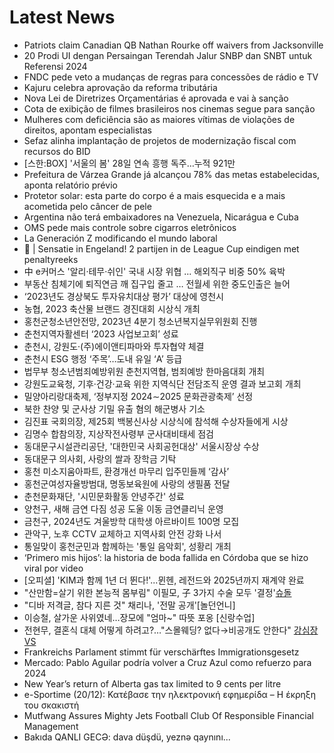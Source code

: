 # Latest News
-  Patriots claim Canadian QB Nathan Rourke off waivers from Jacksonville
-  20 Prodi UI dengan Persaingan Terendah Jalur SNBP dan SNBT untuk Referensi 2024
-  FNDC pede veto a mudanças de regras para concessões de rádio e TV
-  Kajuru celebra aprovação da reforma tributária
-  Nova Lei de Diretrizes Orçamentárias é aprovada e vai à sanção
-  Cota de exibição de filmes brasileiros nos cinemas segue para sanção
-  Mulheres com deficiência são as maiores vítimas de violações de direitos, apontam especialistas
-  Sefaz alinha implantação de projetos de modernização fiscal com recursos do BID
-  [스한:BOX] '서울의 봄' 28일 연속 흥행 독주…누적 921만
-  Prefeitura de Várzea Grande já alcançou 78% das metas estabelecidas, aponta relatório prévio
-  Protetor solar: esta parte do corpo é a mais esquecida e a mais acometida pelo câncer de pele
-  Argentina não terá embaixadores na Venezuela, Nicarágua e Cuba
-  OMS pede mais controle sobre cigarros eletrônicos
-  La Generación Z modificando el mundo laboral
-  🎥 | Sensatie in Engeland! 2 partijen in de League Cup eindigen met penaltyreeks
-  中 e커머스 '알리·테무·쉬인' 국내 시장 위협 ... 해외직구 비중 50% 육박
-  부동산 침체기에 퇴직연금 깨 집구입 줄고 … 전월세 위한 중도인출은 늘어
-  ‘2023년도 경상북도 투자유치대상 평가’ 대상에 영천시
-  농협, 2023 축산물 브랜드 경진대회 시상식 개최
-  홍천군청소년안전망, 2023년 4분기 청소년복지실무위원회 진행
-  춘천지역자활센터 ‘2023 사업보고회’ 성료
-  춘천시, 강원도·(주)에이앤티파마와 투자협약 체결
-  춘천시 ESG 행정 ‘주목’…도내 유일 ‘A’ 등급
-  법무부 청소년범죄예방위원 춘천지역협, 범죄예방 한마음대회 개최
-  강원도교육청, 기후·건강·교육 위한 지역식단 전담조직 운영 결과 보고회 개최
-  밀양아리랑대축제, ‘정부지정 2024∼2025 문화관광축제’ 선정
-  북한 찬양 및 군사상 기밀 유출 혐의 해군병사 기소
-  김진표 국회의장, 제25회 백봉신사상 시상식에 참석해 수상자들에게 시상
-  김명수 합참의장, 지상작전사령부 군사대비태세 점검
-  동대문구시설관리공단, '대한민국 사회공헌대상' 서울시장상 수상
-  동대문구 의사회, 사랑의 쌀과 장학금 기탁
-  홍천 미소지움아파트, 환경개선 마무리 입주민들께 ‘감사’
-  홍천군여성자율방범대, 명동보육원에 사랑의 생필품 전달
-  춘천문화재단, '시민문화활동 안녕주간' 성료
-  양천구, 새해 금연 다짐 성공 도울 이동 금연클리닉 운영
-  금천구, 2024년도 겨울방학 대학생 아르바이트 100명 모집
-  관악구, 노후 CCTV 교체하고 지역사회 안전 강화 나서
-  통일맞이 홍천군민과 함께하는 '통일 음악회', 성황리 개최
-  ‘Primero mis hijos’: la historia de boda fallida en Córdoba que se hizo viral por video
-  [오피셜] 'KIM과 함께 1년 더 뛴다!'...뮌헨, 레전드와 2025년까지 재계약 완료
-  "산만함=살기 위한 본능적 몸부림" 이필모, 子 3가지 수술 모두 '결정'[슈돌](종합)
-  "디바 저격글, 참다 지른 것" 채리나, '전말 공개'[놀던언니]
-  이승철, 살가운 사위였네…장모에 "엄마~" 따뜻 포옹 [신랑수업]
-  전현무, 결혼식 대체 어떻게 하려고?…"스몰웨딩? 없다→비공개도 안한다" [강심장VS](종합)
-  Frankreichs Parlament stimmt für verschärftes Immigrationsgesetz
-  Mercado: Pablo Aguilar podría volver a Cruz Azul como refuerzo para 2024
-  New Year’s return of Alberta gas tax limited to 9 cents per litre
-  e-Sportime (20/12): Κατέβασε την ηλεκτρονική εφημερίδα – Η έκρηξη του σκακιστή
-  Mutfwang Assures Mighty Jets Football Club Of Responsible Financial Management
-  Bakıda QANLI GECƏ: dava düşdü, yeznə qaynını...
